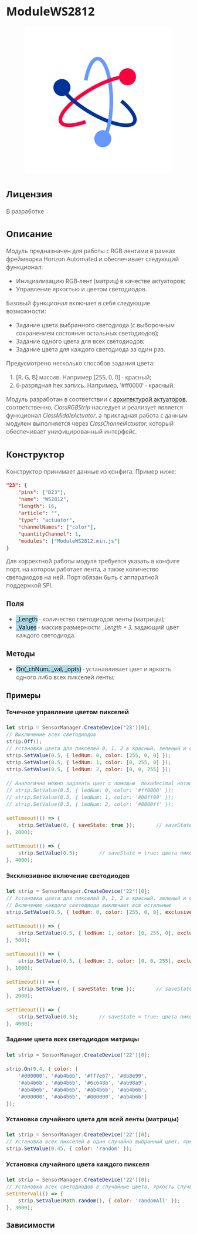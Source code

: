 <div style = "font-family: 'Open Sans', sans-serif; font-size: 16px">

# ModuleWS2812

<div style = "color: #555">
    <p align="center">
    <img src="logo.png" width="400" title="hover text">
    </p>
</div>

## Лицензия

<div style = "color: #555">

В разработке
</div>

## Описание
<div style = "color: #555">

Модуль предназначен для работы с RGB лентами в рамках фреймворка Horizon Automated и обеспечивает следующий функционал:
- Инициализацию RGB-лент (матриц) в качестве актуаторов;
- Управление яркостью и цветом светодиодов.

Базовый функционал включает в себя следующие возможности:
- Задание цвета выбранного светодиода (с выборочным сохранением состояния остальных светодиодов);
- Задание одного цвета для всех светодиодов;
- Задание цвета для каждого светодиода за один раз.

Предусмотрено несколько способов задания цвета:
1. [R, G, B] массив. Например [255, 0, 0] - красный;
2. 6-разрядная hex запись. Например, '#ff0000' - красный.

Модуль разработан в соответствии с [архитектурой актуаторов](https://github.com/Konkery/ModuleActuator/blob/main/README.md), соответственно, *ClassRGBStrip* наследует и реализует является функционал *ClassMiddleActuator*, а прикладная работа с данным модулем выполняется через *ClassChannelActuator*, который обеспечивает унифицированный интерфейс.

</div>

## Конструктор
<div style = "color: #555">

Конструктор принимает данные из конфига. Пример ниже:
```json
"23": {
    "pins": ["D23"],
    "name": "WS2812",
    "length": 16,
    "article": "",
    "type": "actuator",
    "channelNames": ["color"],
    "quantityChannel": 1,
    "modules": ["ModuleWS2812.min.js"]
}
```

Для корректной работы модуля требуется указать в конфиге порт, на котором работает лента, а также количество светодиодов на ней. Порт обязан быть с аппаратной поддержкой SPI.

</div>

### Поля
<div style = "color: #555">

- <mark style="background-color: lightblue">_Length</mark> - количество светодиодов ленты (матрицы);
- <mark style="background-color: lightblue">_Values</mark> - массив размерности *_Length × 3*, задающий цвет каждого светодиода.

</div>

### Методы
<div style = "color: #555">

- <mark style="background-color: lightblue">On(_chNum, _val, _opts)</mark> - устанавливает цвет и яркость одного либо всех пикселей ленты;

</div>

### Примеры
#### Точечное управление цветом пикселей
<div style = "color: #555">

```js
let strip = SensorManager.CreateDevice('23')[0];
// Выключение всех светодиодов
strip.Off();        
// Установка цвета для пикселей 0, 1, 2 в красный, зеленый и синий цвета, яркость 50%
strip.SetValue(0.5, { ledNum: 0, color: [255, 0, 0] });
strip.SetValue(0.5, { ledNum: 1, color: [0, 255, 0] });
strip.SetValue(0.5, { ledNum: 2, color: [0, 0, 255] });

// Аналогично можно задавать цвет с помощью  hexadecimal нотации
// strip.SetValue(0.5, { ledNum: 0, color: '#ff0000' });
// strip.SetValue(0.5, { ledNum: 1, color: '#00ff00' });
// strip.SetValue(0.5, { ledNum: 2, color: '#0000ff' });

setTimeout(() => {
    strip.SetValue(0, { saveState: true });       // saveState = true: цвета пикселей вернутся при следующем вызове On(...) 
}, 2000);

setTimeout(() => {
    strip.SetValue(0.5);       // saveState = true: цвета пикселей вернутся при следующем вызове On(...) 
}, 4000);

```

<!-- <div align='center'>
    <img src='./res/example-1.png'>
</div> -->

</div>

#### Эксклюзивное включение светодиодов
<div style = "color: #555">

```js
let strip = SensorManager.CreateDevice('22')[0];
// Установка цвета для пикселей 0, 1, 2 в красный, зеленый и синий цвета, яркость 50%
// Включение каждого светодиода выключает все остальные
strip.SetValue(0.5, { ledNum: 0, color: [255, 0, 0], exclusive: true });

setTimeout(() => {
    strip.SetValue(0.5, { ledNum: 1, color: [0, 255, 0], exclusive: true });
}, 500);

setTimeout(() => {
    strip.SetValue(0.5, { ledNum: 2, color: [0, 0, 255], exclusive: true });
}, 1000);

setTimeout(() => {
    strip.SetValue(0, { saveState: true });       // saveState = true: цвета пикселей вернутся при следующем вызове On(...) 
}, 2000);

setTimeout(() => {
    strip.SetValue(0.5);       // saveState = true: цвета пикселей вернутся при следующем вызове On(...) 
}, 4000);

```

<!-- <div align='center'>
    <img src='./res/example-1.png'>
</div> -->

</div>

#### Задание цвета всех светодиодов матрицы
<div style = "color: #555">

```js
let strip = SensorManager.CreateDevice('22')[0];

strip.On(0.4, { color: [
    '#000000', '#ab4b6b', '#ff7e67', '#8b8e99', 
    '#ab4b6b', '#ab4b6b', '#6c648b', '#ab98a9', 
    '#ab4b6b', '#ab4b6b', '#ab4b6b', '#ab4b6b', 
    '#000000', '#ab4b6b', '#000000', '#ab4b6b']
});


```

<!-- <div align='center'>
    <img src='./res/example-1.png'>
</div> -->

</div>

#### Установка случайного цвета для всей ленты (матрицы)
<div style = "color: #555">

```js
let strip = SensorManager.CreateDevice('22')[0];
// Установка всех пикселей в один случайно выбранный цвет, яркость 45%
strip.SetValue(0.45, { color: 'random' });  
```

<!-- <div align='center'>
    <img src='./res/example-1.png'>
</div> -->

</div>

#### Установка случайного цвета каждого пикселя 
<div style = "color: #555">

```js
let strip = SensorManager.CreateDevice('22')[0];
// Установка всех светодиодов в случайные цвета, яркость случайная
setInterval(() => {
    strip.SetValue(Math.random(), { color: 'randomAll' });  
}, 3000);

```

<!-- <div align='center'>
    <img src='./res/example-1.png'>
</div> -->

</div>

### Зависимости
<div style = "color: #555">

</div>

</div>
